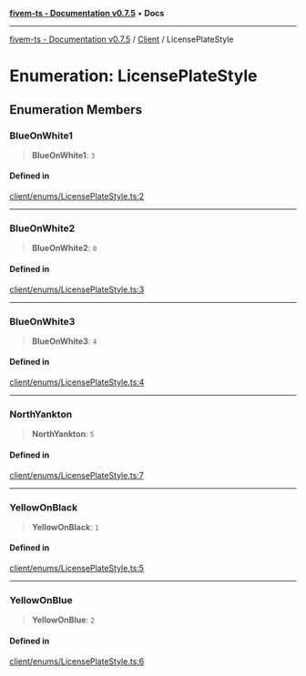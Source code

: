 [**fivem-ts - Documentation v0.7.5**](../../../README.md) • **Docs**

***

[fivem-ts - Documentation v0.7.5](../../../README.md) / [Client](../README.md) / LicensePlateStyle

# Enumeration: LicensePlateStyle

## Enumeration Members

### BlueOnWhite1

> **BlueOnWhite1**: `3`

#### Defined in

[client/enums/LicensePlateStyle.ts:2](https://github.com/Purpose-Dev/fivem-ts/blob/main/src/client/enums/LicensePlateStyle.ts#L2)

***

### BlueOnWhite2

> **BlueOnWhite2**: `0`

#### Defined in

[client/enums/LicensePlateStyle.ts:3](https://github.com/Purpose-Dev/fivem-ts/blob/main/src/client/enums/LicensePlateStyle.ts#L3)

***

### BlueOnWhite3

> **BlueOnWhite3**: `4`

#### Defined in

[client/enums/LicensePlateStyle.ts:4](https://github.com/Purpose-Dev/fivem-ts/blob/main/src/client/enums/LicensePlateStyle.ts#L4)

***

### NorthYankton

> **NorthYankton**: `5`

#### Defined in

[client/enums/LicensePlateStyle.ts:7](https://github.com/Purpose-Dev/fivem-ts/blob/main/src/client/enums/LicensePlateStyle.ts#L7)

***

### YellowOnBlack

> **YellowOnBlack**: `1`

#### Defined in

[client/enums/LicensePlateStyle.ts:5](https://github.com/Purpose-Dev/fivem-ts/blob/main/src/client/enums/LicensePlateStyle.ts#L5)

***

### YellowOnBlue

> **YellowOnBlue**: `2`

#### Defined in

[client/enums/LicensePlateStyle.ts:6](https://github.com/Purpose-Dev/fivem-ts/blob/main/src/client/enums/LicensePlateStyle.ts#L6)
